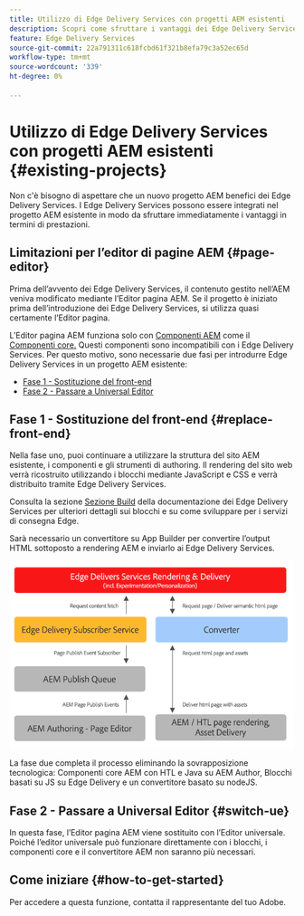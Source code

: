 ```yaml
---
title: Utilizzo di Edge Delivery Services con progetti AEM esistenti
description: Scopri come sfruttare i vantaggi dei Edge Delivery Services sui tuoi progetti AEM esistenti
feature: Edge Delivery Services
source-git-commit: 22a791311c618fcbd61f321b8efa79c3a52ec65d
workflow-type: tm+mt
source-wordcount: '339'
ht-degree: 0%

---
```



# Utilizzo di Edge Delivery Services con progetti AEM esistenti {#existing-projects}

Non c&#39;è bisogno di aspettare che un nuovo progetto AEM benefici dei Edge Delivery Services. I Edge Delivery Services possono essere integrati nel progetto AEM esistente in modo da sfruttare immediatamente i vantaggi in termini di prestazioni.

## Limitazioni per l’editor di pagine AEM {#page-editor}

Prima dell’avvento dei Edge Delivery Services, il contenuto gestito nell’AEM veniva modificato mediante l’Editor pagina AEM. Se il progetto è iniziato prima dell’introduzione dei Edge Delivery Services, si utilizza quasi certamente l’Editor pagina.

L’Editor pagina AEM funziona solo con [Componenti AEM](/help/implementing/developing/components/overview.md) come il [Componenti core.](https://experienceleague.adobe.com/docs/experience-manager-core-components/using/introduction.html?lang=it) Questi componenti sono incompatibili con i Edge Delivery Services. Per questo motivo, sono necessarie due fasi per introdurre Edge Delivery Services in un progetto AEM esistente:

* [Fase 1 - Sostituzione del front-end](#replace-front-end)
* [Fase 2 - Passare a Universal Editor](#switch-ue)

## Fase 1 - Sostituzione del front-end {#replace-front-end}

Nella fase uno, puoi continuare a utilizzare la struttura del sito AEM esistente, i componenti e gli strumenti di authoring. Il rendering del sito web verrà ricostruito utilizzando i blocchi mediante JavaScript e CSS e verrà distribuito tramite Edge Delivery Services.

Consulta la sezione [Sezione Build](/help/edge/developer/block-collection.md) della documentazione dei Edge Delivery Services per ulteriori dettagli sui blocchi e su come sviluppare per i servizi di consegna Edge.

Sarà necessario un convertitore su App Builder per convertire l’output HTML sottoposto a rendering AEM e inviarlo ai Edge Delivery Services.

![Il convertitore di contenuti nel flusso di pubblicazione](assets/content-converter.png)

La fase due completa il processo eliminando la sovrapposizione tecnologica: Componenti core AEM con HTL e Java su AEM Author, Blocchi basati su JS su Edge Delivery e un convertitore basato su nodeJS.

## Fase 2 - Passare a Universal Editor {#switch-ue}

In questa fase, l’Editor pagina AEM viene sostituito con l’Editor universale. Poiché l’editor universale può funzionare direttamente con i blocchi, i componenti core e il convertitore AEM non saranno più necessari.

## Come iniziare {#how-to-get-started}

Per accedere a questa funzione, contatta il rappresentante del tuo Adobe.
